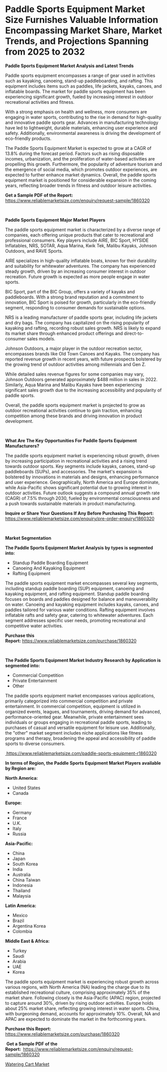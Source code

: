 <p><h1>Paddle Sports Equipment Market Size Furnishes Valuable Information Encompassing Market Share, Market Trends, and Projections Spanning from 2025 to 2032</h1></p><p><strong>Paddle Sports Equipment Market Analysis and Latest Trends</strong></p>
<p><p>Paddle sports equipment encompasses a range of gear used in activities such as kayaking, canoeing, stand-up paddleboarding, and rafting. This equipment includes items such as paddles, life jackets, kayaks, canoes, and inflatable boards. The market for paddle sports equipment has been experiencing significant growth, fueled by increasing interest in outdoor recreational activities and fitness. </p><p>With a strong emphasis on health and wellness, more consumers are engaging in water sports, contributing to the rise in demand for high-quality and innovative paddle sports gear. Advances in manufacturing technology have led to lightweight, durable materials, enhancing user experience and safety. Additionally, environmental awareness is driving the development of eco-friendly products.</p><p>The Paddle Sports Equipment Market is expected to grow at a CAGR of 13.8% during the forecast period. Factors such as rising disposable incomes, urbanization, and the proliferation of water-based activities are propelling this growth. Furthermore, the popularity of adventure tourism and the emergence of social media, which promotes outdoor experiences, are expected to further enhance market dynamics. Overall, the paddle sports equipment market is positioned for considerable expansion in the coming years, reflecting broader trends in fitness and outdoor leisure activities.</p></p>
<p><strong>Get a Sample PDF of the Report:&nbsp;</strong> <a href="https://www.reliablemarketsize.com/enquiry/request-sample/1860320?utm_campaign=2239&utm_medium=2&utm_source=Github&utm_content=ia&utm_term=22022025&utm_id=paddle-sports-equipment">https://www.reliablemarketsize.com/enquiry/request-sample/1860320</a></p>
<p>&nbsp;</p>
<p><strong>Paddle Sports Equipment Major Market Players</strong></p>
<p><p>The paddle sports equipment market is characterized by a diverse range of companies, each offering unique products that cater to recreational and professional consumers. Key players include AIRE, BIC Sport, HYSIDE Inflatables, NRS, SOTAR, Aqua Marina, Kwik Tek, Malibu Kayaks, Johnson Outdoors, and RAVE Sports.</p><p>AIRE specializes in high-quality inflatable boats, known for their durability and suitability for whitewater adventures. The company has experienced steady growth, driven by an increasing consumer interest in outdoor recreation. Future growth is expected as more people engage in water sports.</p><p>BIC Sport, part of the BIC Group, offers a variety of kayaks and paddleboards. With a strong brand reputation and a commitment to innovation, BIC Sport is poised for growth, particularly in the eco-friendly segment, responding to consumer demands for sustainable options.</p><p>NRS is a leading manufacturer of paddle sports gear, including life jackets and dry bags. The company has capitalized on the rising popularity of kayaking and rafting, recording robust sales growth. NRS is likely to expand its market share through enhanced product offerings and direct-to-consumer sales models.</p><p>Johnson Outdoors, a major player in the outdoor recreation sector, encompasses brands like Old Town Canoes and Kayaks. The company has reported revenue growth in recent years, with future prospects bolstered by the growing trend of outdoor activities among millennials and Gen Z.</p><p>While detailed sales revenue figures for some companies may vary, Johnson Outdoors generated approximately $488 million in sales in 2022. Similarly, Aqua Marina and Malibu Kayaks have been experiencing significant sales growth due to the increasing accessibility and popularity of paddle sports.</p><p>Overall, the paddle sports equipment market is projected to grow as outdoor recreational activities continue to gain traction, enhancing competition among these brands and driving innovation in product development.</p></p>
<p>&nbsp;</p>
<p><strong>What Are The Key Opportunities For Paddle Sports Equipment Manufacturers?</strong></p>
<p><p>The paddle sports equipment market is experiencing robust growth, driven by increasing participation in recreational activities and a rising trend towards outdoor sports. Key segments include kayaks, canoes, stand-up paddleboards (SUPs), and accessories. The market's expansion is bolstered by innovations in materials and designs, enhancing performance and user experience. Geographically, North America and Europe dominate, while Asia-Pacific shows significant potential due to growing interest in outdoor activities. Future outlook suggests a compound annual growth rate (CAGR) of 7.5% through 2030, fueled by environmental consciousness and a push towards sustainable materials in product manufacturing.</p></p>
<p><strong>Inquire or Share Your Questions If Any Before Purchasing This Report:</strong> <a href="https://www.reliablemarketsize.com/enquiry/pre-order-enquiry/1860320?utm_campaign=2239&utm_medium=2&utm_source=Github&utm_content=ia&utm_term=22022025&utm_id=paddle-sports-equipment">https://www.reliablemarketsize.com/enquiry/pre-order-enquiry/1860320</a></p>
<p>&nbsp;</p>
<p><strong>Market Segmentation</strong></p>
<p><strong>The Paddle Sports Equipment Market Analysis by types is segmented into:</strong></p>
<p><ul><li>Standup Paddle Boarding Equipment</li><li>Canoeing And Kayaking Equipment</li><li>Rafting Equipment</li></ul></p>
<p><p>The paddle sports equipment market encompasses several key segments, including standup paddle boarding (SUP) equipment, canoeing and kayaking equipment, and rafting equipment. Standup paddle boarding focuses on boards and paddles designed for balance and maneuverability on water. Canoeing and kayaking equipment includes kayaks, canoes, and paddles tailored for various water conditions. Rafting equipment involves inflatable rafts and safety gear, catering to whitewater adventures. Each segment addresses specific user needs, promoting recreational and competitive water activities.</p></p>
<p><strong>Purchase this Report:&nbsp;</strong><a href="https://www.reliablemarketsize.com/purchase/1860320?utm_campaign=2239&utm_medium=2&utm_source=Github&utm_content=ia&utm_term=22022025&utm_id=paddle-sports-equipment">https://www.reliablemarketsize.com/purchase/1860320</a></p>
<p>&nbsp;</p>
<p><strong>The Paddle Sports Equipment Market Industry Research by Application is segmented into:</strong></p>
<p><ul><li>Commercial Competition</li><li>Private Entertainment</li><li>Other</li></ul></p>
<p><p>The paddle sports equipment market encompasses various applications, primarily categorized into commercial competition and private entertainment. In commercial competition, equipment is utilized in organized events, leagues, and tournaments, driving demand for advanced, performance-oriented gear. Meanwhile, private entertainment sees individuals or groups engaging in recreational paddle sports, leading to purchases of casual and versatile equipment for leisure use. Additionally, the "other" market segment includes niche applications like fitness programs and therapy, broadening the appeal and accessibility of paddle sports to diverse consumers.</p></p>
<p><a href="https://www.reliablemarketsize.com/paddle-sports-equipment-r1860320?utm_campaign=2239&utm_medium=2&utm_source=Github&utm_content=ia&utm_term=22022025&utm_id=paddle-sports-equipment">&nbsp;https://www.reliablemarketsize.com/paddle-sports-equipment-r1860320</a></p>
<p><strong>In terms of Region, the Paddle Sports Equipment Market Players available by Region are:</strong></p>
<p>
    <p> <strong> North America: </strong>
        <ul>
            <li>United States</li>
            <li>Canada</li>
        </ul>
        </p> 
    <p> <strong> Europe: </strong>
        <ul>
            <li>Germany</li>
            <li>France</li>
            <li>U.K.</li>
            <li>Italy</li>
            <li>Russia</li>
        </ul>
        </p> 
    <p> <strong> Asia-Pacific: </strong>
        <ul>
            <li>China</li>
            <li>Japan</li>
            <li>South Korea</li>
            <li>India</li>
            <li>Australia</li>
            <li>China Taiwan</li>
            <li>Indonesia</li>
            <li>Thailand</li>
            <li>Malaysia</li>
        </ul>
        </p> 
    <p> <strong> Latin America: </strong>
        <ul>
            <li>Mexico</li>
            <li>Brazil</li>
            <li>Argentina Korea</li>
            <li>Colombia</li>
        </ul>
        </p> 
    <p> <strong> Middle East & Africa: </strong>
        <ul>
            <li>Turkey</li>
            <li>Saudi</li>
            <li>Arabia</li>
            <li>UAE</li>
            <li>Korea</li>
        </ul>
    </p>
    </p>
<p><p>The paddle sports equipment market is experiencing robust growth across various regions, with North America (NA) leading the charge due to its established recreational culture, comprising approximately 35% of the market share. Following closely is the Asia-Pacific (APAC) region, projected to capture around 30%, driven by rising outdoor activities. Europe holds about 25% market share, reflecting growing interest in water sports. China, with burgeoning demand, accounts for approximately 10%. Overall, NA and APAC are expected to dominate the market in the forthcoming years.</p></p>
<p><strong>Purchase this Report: </strong><a href="https://www.reliablemarketsize.com/purchase/1860320?utm_campaign=2239&utm_medium=2&utm_source=Github&utm_content=ia&utm_term=22022025&utm_id=paddle-sports-equipment">https://www.reliablemarketsize.com/purchase/1860320</a></p>
<p>&nbsp;<strong>Get a Sample PDF of the Report:&nbsp;&nbsp;</strong><a href="https://www.reliablemarketsize.com/enquiry/request-sample/1860320?utm_campaign=2239&utm_medium=2&utm_source=Github&utm_content=ia&utm_term=22022025&utm_id=paddle-sports-equipment">https://www.reliablemarketsize.com/enquiry/request-sample/1860320</a></p>
<p><strong></strong></p>
<p><p><a href="https://github.com/leopardmicheal7019/Market-Research-Report-List-1/blob/main/watering-cart-market.md?utm_campaign=2239&utm_medium=2&utm_source=Github&utm_content=ia&utm_term=22022025&utm_id=paddle-sports-equipment">Watering Cart Market</a></p></p>
